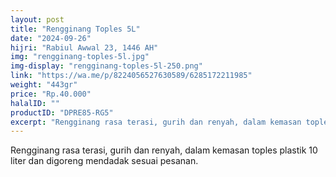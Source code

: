 ```yaml
---
layout: post
title: "Rengginang Toples 5L"
date: "2024-09-26"
hijri: "Rabiul Awwal 23, 1446 AH"
img: "rengginang-toples-5l.jpg"
img-display: "rengginang-toples-5l-250.png"
link: "https://wa.me/p/8224056527630589/6285172211985"
weight: "443gr"
price: "Rp.40.000"
halalID: ""
productID: "DPRE85-RG5"
excerpt: "Rengginang rasa terasi, gurih dan renyah, dalam kemasan toples plastik 10 liter."
---
```

Rengginang rasa terasi, gurih dan renyah, dalam kemasan toples plastik 10 liter dan digoreng mendadak sesuai pesanan.
